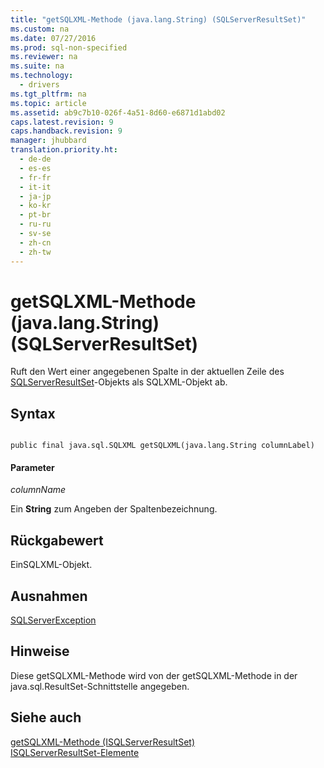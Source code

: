 ```yaml
---
title: "getSQLXML-Methode (java.lang.String) (SQLServerResultSet)"
ms.custom: na
ms.date: 07/27/2016
ms.prod: sql-non-specified
ms.reviewer: na
ms.suite: na
ms.technology: 
  - drivers
ms.tgt_pltfrm: na
ms.topic: article
ms.assetid: ab9c7b10-026f-4a51-8d60-e6871d1abd02
caps.latest.revision: 9
caps.handback.revision: 9
manager: jhubbard
translation.priority.ht: 
  - de-de
  - es-es
  - fr-fr
  - it-it
  - ja-jp
  - ko-kr
  - pt-br
  - ru-ru
  - sv-se
  - zh-cn
  - zh-tw
---
```

# getSQLXML-Methode (java.lang.String) (SQLServerResultSet)
  Ruft den Wert einer angegebenen Spalte in der aktuellen Zeile des [SQLServerResultSet](../content/SQLServerResultSet-Class.md)\-Objekts als SQLXML\-Objekt ab.  
  
## Syntax  
  
```  
  
public final java.sql.SQLXML getSQLXML(java.lang.String columnLabel)  
```  
  
#### Parameter  
 *columnName*  
  
 Ein **String** zum Angeben der Spaltenbezeichnung.  
  
## Rückgabewert  
 EinSQLXML\-Objekt.  
  
## Ausnahmen  
 [SQLServerException](../content/SQLServerException-Class.md)  
  
## Hinweise  
 Diese getSQLXML\-Methode wird von der getSQLXML\-Methode in der java.sql.ResultSet\-Schnittstelle angegeben.  
  
## Siehe auch  
 [getSQLXML-Methode &#40;ISQLServerResultSet&#41;](../content/getSQLXML-Method--SQLServerResultSet-.md)   
 [ISQLServerResultSet-Elemente](../content/SQLServerResultSet-Members.md)  
  
  